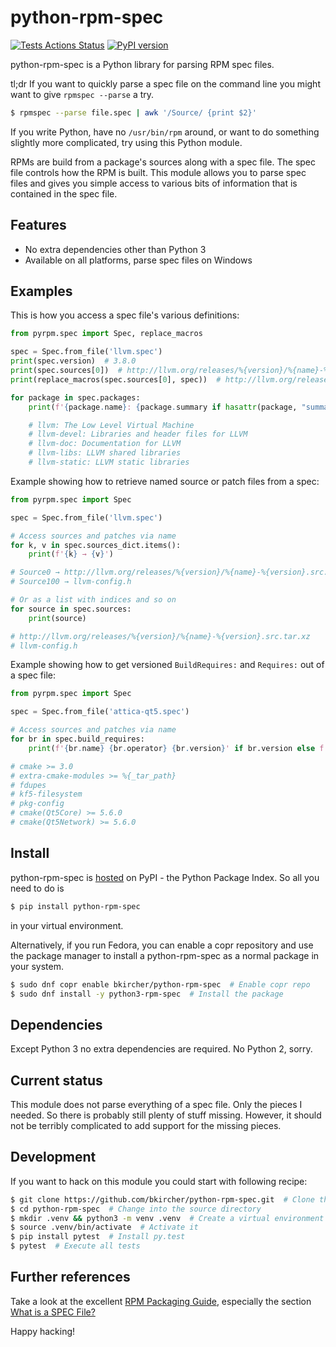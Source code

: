 # python-rpm-spec

[![Tests Actions Status](https://github.com/bkircher/python-rpm-spec/workflows/ci/badge.svg)](https://github.com/bkircher/python-rpm-spec/actions)
[![PyPI version](https://badge.fury.io/py/python-rpm-spec.svg)](https://badge.fury.io/py/python-rpm-spec)

python-rpm-spec is a Python library for parsing RPM spec files.

tl;dr
If you want to quickly parse a spec file on the command line you might want to
give `rpmspec --parse` a try.

```sh
$ rpmspec --parse file.spec | awk '/Source/ {print $2}'
```

If you write Python, have no `/usr/bin/rpm` around, or want to do something
slightly more complicated, try using this Python module.

RPMs are build from a package's sources along with a spec file. The spec file
controls how the RPM is built. This module allows you to parse spec files and
gives you simple access to various bits of information that is contained in the
spec file.

## Features

* No extra dependencies other than Python 3
* Available on all platforms, parse spec files on Windows

## Examples

This is how you access a spec file's various definitions:

```python
from pyrpm.spec import Spec, replace_macros

spec = Spec.from_file('llvm.spec')
print(spec.version)  # 3.8.0
print(spec.sources[0])  # http://llvm.org/releases/%{version}/%{name}-%{version}.src.tar.xz
print(replace_macros(spec.sources[0], spec))  # http://llvm.org/releases/3.8.0/llvm-3.8.0.src.tar.xz

for package in spec.packages:
    print(f'{package.name}: {package.summary if hasattr(package, "summary") else spec.summary}')

    # llvm: The Low Level Virtual Machine
    # llvm-devel: Libraries and header files for LLVM
    # llvm-doc: Documentation for LLVM
    # llvm-libs: LLVM shared libraries
    # llvm-static: LLVM static libraries

```

Example showing how to retrieve named source or patch files from a spec:

```python
from pyrpm.spec import Spec

spec = Spec.from_file('llvm.spec')

# Access sources and patches via name
for k, v in spec.sources_dict.items():
    print(f'{k} → {v}')

# Source0 → http://llvm.org/releases/%{version}/%{name}-%{version}.src.tar.xz
# Source100 → llvm-config.h

# Or as a list with indices and so on
for source in spec.sources:
    print(source)

# http://llvm.org/releases/%{version}/%{name}-%{version}.src.tar.xz
# llvm-config.h
```

Example showing how to get versioned `BuildRequires:` and `Requires:` out of a
spec file:

```python
from pyrpm.spec import Spec

spec = Spec.from_file('attica-qt5.spec')

# Access sources and patches via name
for br in spec.build_requires:
    print(f'{br.name} {br.operator} {br.version}' if br.version else f'{br.name}')

# cmake >= 3.0
# extra-cmake-modules >= %{_tar_path}
# fdupes
# kf5-filesystem
# pkg-config
# cmake(Qt5Core) >= 5.6.0
# cmake(Qt5Network) >= 5.6.0
```

## Install

python-rpm-spec is [hosted](https://pypi.org/project/python-rpm-spec/) on PyPI -
the Python Package Index. So all you need to do is

```sh
$ pip install python-rpm-spec
```

in your virtual environment.

Alternatively, if you run Fedora, you can enable a copr repository and use the
package manager to install a python-rpm-spec as a normal package in your
system.

```sh
$ sudo dnf copr enable bkircher/python-rpm-spec  # Enable copr repo
$ sudo dnf install -y python3-rpm-spec  # Install the package
```

## Dependencies

Except Python 3 no extra dependencies are required. No Python 2, sorry.

## Current status

This module does not parse everything of a spec file. Only the pieces I needed.
So there is probably still plenty of stuff missing. However, it should not be
terribly complicated to add support for the missing pieces.

## Development

If you want to hack on this module you could start with following recipe:

```sh
$ git clone https://github.com/bkircher/python-rpm-spec.git  # Clone the repo
$ cd python-rpm-spec  # Change into the source directory
$ mkdir .venv && python3 -m venv .venv  # Create a virtual environment
$ source .venv/bin/activate  # Activate it
$ pip install pytest  # Install py.test
$ pytest  # Execute all tests
```

## Further references

Take a look at the excellent [RPM Packaging Guide](https://rpm-guide.readthedocs.io/en/latest/index.html), especially the section [What is a SPEC File?](https://rpm-guide.readthedocs.io/en/latest/rpm-guide.html#what-is-a-spec-file)

Happy hacking!
